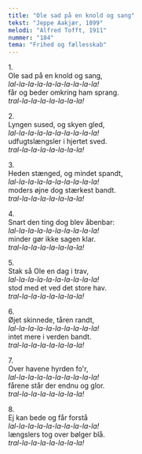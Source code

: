 ```yaml
---
title: "Ole sad på en knold og sang"
tekst: "Jeppe Aakjær, 1899"
melodi: "Alfred Tofft, 1911"
nummer: "184"
tema: "Frihed og fællesskab"
---
```

1.<br>
Ole sad på en knold og sang,<br>
*lal-la-la-la-la-la-la-la-la-la!* <br>
får og beder omkring ham sprang.<br>
*tral-la-la-la-la-la-la-la!* <br>

2.<br>
Lyngen sused, og skyen gled,<br>
*lal-la-la-la-la-la-la-la-la-la!* <br>
udfugtslængsler i hjertet sved.<br>
*tral-la-la-la-la-la-la-la!* <br>

3.<br>
Heden stænged, og mindet spandt,<br>
*lal-la-la-la-la-la-la-la-la-la!* <br>
moders øjne dog stærkest bandt.<br>
*tral-la-la-la-la-la-la-la!* <br>

4.<br>
Snart den ting dog blev åbenbar:<br>
*lal-la-la-la-la-la-la-la-la-la!* <br>
minder gør ikke sagen klar.<br>
*tral-la-la-la-la-la-la-la!* <br>

5.<br>
Stak så Ole en dag i trav,<br>
*lal-la-la-la-la-la-la-la-la-la!* <br>
stod med et ved det store hav.<br>
*tral-la-la-la-la-la-la-la!* <br>

6.<br>
Øjet skinnede, tåren randt,<br>
*lal-la-la-la-la-la-la-la-la-la!* <br>
intet mere i verden bandt.<br>
*tral-la-la-la-la-la-la-la!* <br>

7.<br>
Over havene hyrden fo'r,<br>
*lal-la-la-la-la-la-la-la-la-la!* <br>
fårene står der endnu og glor.<br>
*tral-la-la-la-la-la-la-la!* <br>

8.<br>
Ej kan bede og får forstå<br>
*lal-la-la-la-la-la-la-la-la-la!* <br>
længslers tog over bølger blå.<br>
*tral-la-la-la-la-la-la-la!* <br>
